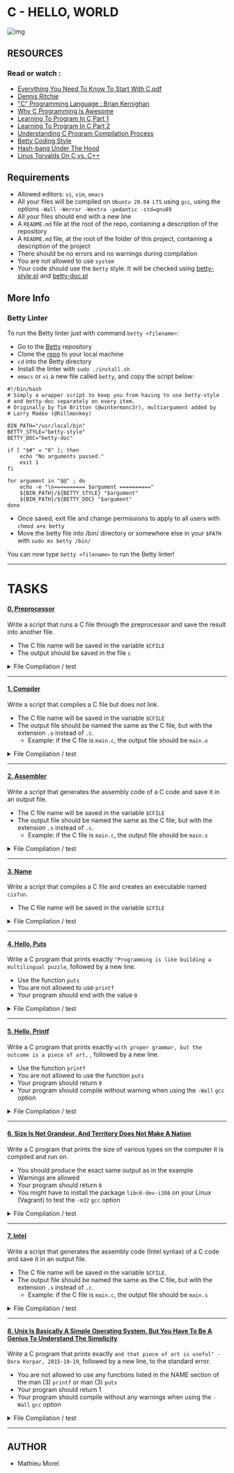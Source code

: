 # C - HELLO, WORLD

![img](https://s3.amazonaws.com/intranet-projects-files/holbertonschool-low_level_programming/212/cisfun.jpg)

## RESOURCES
### Read or watch :

- [Everything You Need To Know To Start With C.pdf](https://intranet.hbtn.io/rltoken/XD2enUOSVFbnWTe9TeMy-A)
- [Dennis Ritchie](https://intranet.hbtn.io/rltoken/z_bMXWzGREPdNusi75hIaA)
- ["C" Programming Language : Brian Kernighan](https://intranet.hbtn.io/rltoken/ALlxQP48pUddRMMOU9IYrw)
- [Why C Programming Is Awesome](https://intranet.hbtn.io/rltoken/jeQhdiiq4EemF-jlzBCHKw)
- [Learning To Program In C Part 1](https://intranet.hbtn.io/rltoken/y-sbT9uSCGF6ml1ZPOvyJg)
- [Learning To Program In C Part 2](https://intranet.hbtn.io/rltoken/r3mDdJIpJHmu4TdJBV95gQ)
- [Understanding C Program Compilation Process](https://intranet.hbtn.io/rltoken/tjRducuDVR9ftHsOFxdYmw)
- [Betty Coding Style](https://intranet.hbtn.io/rltoken/GQphLz55nty5zAzT6XAkOA)
- [Hash-bang Under The Hood](https://intranet.hbtn.io/rltoken/3g2P7dlYovV0nY7Caeylnw)
- [Linus Torvalds On C vs. C++](https://intranet.hbtn.io/rltoken/fXapDTlCYs_KsVAJhxfz6A)

## Requirements

- Allowed editors: `vi`, `vim`, `emacs`
- All your files will be compiled on `Ubuntu 20.04 LTS` using `gcc`, using the options `-Wall -Werror -Wextra -pedantic -std=gnu89`
- All your files should end with a new line
- A `README.md` file at the root of the repo, containing a description of the repository
- A `README.md` file, at the root of the folder of this project, containing a description of the project
- There should be no errors and no warnings during compilation
- You are not allowed to use `system`
- Your code should use the `Betty` style. It will be checked using [betty-style.pl](https://github.com/hs-hq/Betty/blob/master/betty-style.pl) and [betty-doc.pl](https://github.com/hs-hq/Betty/blob/master/betty-doc.pl)

## More Info
### Betty Linter

To run the Betty linter just with command `betty <filename>`:

- Go to the [Betty](https://github.com/hs-hq/Betty) repository
- Clone the [repo](https://github.com/hs-hq/Betty) to your local machine
- `cd` into the Betty directory
- Install the linter with `sudo ./install.sh`
- `emacs` or `vi` a new file called `betty`, and copy the script below:

```
#!/bin/bash
# Simply a wrapper script to keep you from having to use betty-style
# and betty-doc separately on every item.
# Originally by Tim Britton (@wintermanc3r), multiargument added by
# Larry Madeo (@hillmonkey)

BIN_PATH="/usr/local/bin"
BETTY_STYLE="betty-style"
BETTY_DOC="betty-doc"

if [ "$#" = "0" ]; then
    echo "No arguments passed."
    exit 1
fi

for argument in "$@" ; do
    echo -e "\n========== $argument =========="
    ${BIN_PATH}/${BETTY_STYLE} "$argument"
    ${BIN_PATH}/${BETTY_DOC} "$argument"
done
```

- Once saved, exit file and change permissions to apply to all users with `chmod a+x betty`
- Move the betty file into /bin/ directory or somewhere else in your `$PATH` with `sudo mv betty /bin/`
  
You can now type `betty <filename>` to run the Betty linter!

-------------------------
                                                          
# TASKS

#### [0. Preprocessor](https://github.com/MathieuMorel62/holbertonschool-low_level_programming/blob/master/0x00-hello_world/0-preprocessor)

Write a script that runs a C file through the preprocessor and save the result into another file.

  - The C file name will be saved in the variable `$CFILE`
  - The output should be saved in the file `c`

<details>
<summary> File Compilation / test </summary>
<br>

```c++
mathieu@ubuntu:~/c/$ cat main.c 
#include <stdio.h>

/**
 * main - Entry point
 *
 * Return: Always 0 (Success)
 */
int main(void)
{
    return (0);
}

mathieu@ubuntu:~/c/$ export CFILE=main.c
mathieu@ubuntu:~/c/$ ./0-preprocessor 
mathieu@ubuntu:~/c/$ tail c
# 942 "/usr/include/stdio.h" 3 4

# 2 "main.c" 2


# 3 "main.c"
int main(void)
{
 return (0);
}
```
</details>
    
----------------------------

#### [1. Compiler](https://github.com/MathieuMorel62/holbertonschool-low_level_programming/blob/master/0x00-hello_world/1-compiler)

Write a script that compiles a C file but does not link.

  - The C file name will be saved in the variable `$CFILE`
  - The output file should be named the same as the C file, but with the extension `.o` instead of `.c`.
     - Example: if the C file is `main.c`, the output file should be `main.o`

<details>
<summary> File Compilation / test </summary>
<br>

```c++
mathieu@ubuntu:~/c/$ export CFILE=main.c
mathieu@ubuntu:~/c/$ cat main.c

#include <stdio.h>

/**
 * main - Entry point
 *
 * Return: Always 0 (Success)
 */
int main(void)
{
    return (0);
}

mathieu@ubuntu:~/c/$ ./1-compiler 
mathieu@ubuntu:~/c/$ ls

0-preprocessor  1-compiler   c            main.o
Makefile               100-intel      main.c  main.s

mathieu@ubuntu:~/c/$ cat -v main.o | head
^?ELF^B^A^A^@^@^@^@^@^@^@^@^@^A^@>^@^A^@^@^@^@^@^@^@^@^@^@^@^@^@^@^@^@^@^@^@^P^B^@^@^@^@^@^@^@^@^@^@@^@^@^@^@^@@^@^K^@^H^@UHM-^IM-eM-8^@^@^@^@]M-C^@GCC: (Ubuntu 5.4.0-6ubuntu1~16.04.2) 5.4.0 20160609^@^T^@^@^@^@^@^@^@^AzR^@^Ax^P^A^[^L^G^HM-^P^A^@^@^\^@^@^@^\^@^@^@^@^@^@^@^K^@^@^@^@A^N^PM-^F^BC^M^FF^L^G^H^@^@^@^@^@^@^@^@^@^@^@^@^@^@^@^@^@^@^@^@^@^@^@^@^@^@^@^A^@^@^@^D^@M-qM-^?^@^@^@^@^@^@^@^@^@^@^@^@^@^@^@^@^@^@^@^@^C^@^A^@^@^@^@^@^@^@^@^@^@^@^@^@^@^@^@^@^@^@^@^@^C^@^B^@^@^@^@^@^@^@^@^@^@^@^@^@^@^@^@^@^@^@^@^@^C^@^C^@^@^@^@^@^@^@^@^@^@^@^@^@^@^@^@^@^@^@^@^@^C^@^E^@^@^@^@^@^@^@^@^@^@^@^@^@^@^@^@^@^@^@^@^@^C^@^F^@^@^@^@^@^@^@^@^@^@^@^@^@^@^@^@^@^@^@^@^@^C^@^D^@^@^@^@^@^@^@^@^@^@^@^@^@^@^@^@^@^H^@^@^@^R^@^A^@^@^@^@^@^@^@^@^@^K^@^@^@^@^@^@^@^@main.c^@main^@^@^@^@ ^@^@^@^@^@^@^@^B^@^@^@^B^@^@^@^@^@^@^@^@^@^@^@^@.symtab^@.strtab^@.shstrtab^@.text^@.data^@.bss^@.comment^@.note.GNU-stack^@.rela.eh_frame^@^@^@^@^@^@^@^@^@^@^@^@^@^@^@^@^@^@^@^@^@^@^@^@^@^@^@^@^@^@^@^@^@^@^@^@^@^@^@^@^@^@^@^@^@^@^@^@^@^@^@^@^@^@^@^@^@^@^@^@^@^@^@^@^@^@^@^@^@^[^@^@^@^A^@^@^@^F^@^@^@^@^@^@^@^@^@^@^@^@^@^@^@@^@^@^@^@^@^@^@^K^@^@^@^@^@^@^@^@^@^@^@^@^@^@^@^A^@^@^@^@^@^@^@^@^@^@^@^@^@^@^@!^@^@^@^A^@^@^@^C^@^@^@^@^@^@^@^@^@^@^@^@^@^@^@K^@^@^@^@^@^@^@^@^@^@^@^@^@^@^@^@^@^@^@^@^@^@^@^A^@^@^@^@^@^@^@^@^@^@^@^@^@^@^@'^@^@^@^H^@^@^@^C^@^@^@^@^@^@^@^@^@^@^@^@^@^@^@K^@^@^@^@^@^@^@^@^@^@^@^@^@^@^@^@^@^@^@^@^@^@^@^A^@^@^@^@^@^@^@^@^@^@^@^@^@^@^@,^@^@^@^A^@^@^@0^@^@^@^@^@^@^@^@^@^@^@^@^@^@^@K^@^@^@^@^@^@^@5^@^@^@^@^@^@^@^@^@^@^@^@^@^@^@^A^@^@^@^@^@^@^@^A^@^@^@^@^@^@^@5^@^@^@^A^@^@^@^@^@^@^@^@^@^@^@^@^@^@^@^@^@^@^@M-^@^@^@^@^@^@^@^@^@^@^@^@^@^@^@^@^@^@^@^@^@^@^@^@^A^@^@^@^@^@^@^@^@^@^@^@^@^@^@^@J^@^@^@^A^@^@^@^B^@^@^@^@^@^@^@^@^@^@^@^@^@^@^@M-^@^@^@^@^@^@^@^@8^@^@^@^@^@^@^@^@^@^@^@^@^@^@^@^H^@^@^@^@^@^@^@^@^@^@^@^@^@^@^@E^@^@^@^D^@^@^@@^@^@^@^@^@^@^@^@^@^@^@^@^@^@^@M- ^A^@^@^@^@^@^@^X^@^@^@^@^@^@^@    ^@^@^@^F^@^@^@^H^@^@^@^@^@^@^@^X^@^@^@^@^@^@^@^Q^@^@^@^C^@^@^@^@^@^@^@^@^@^@^@^@^@^@^@^@^@^@^@M-8^A^@^@^@^@^@^@T^@^@^@^@^@^@^@^@^@^@^@^@^@^@^@^A^@^@^@^@^@^@^@^@^@^@^@^@^@^@^@^A^@^@^@^B^@^@^@^@^@^@^@^@^@^@^@^@^@^@^@^@^@^@^@M-8^@^@^@^@^@^@^@M-X^@^@^@^@^@^@^@
^@^@^@^H^@^@^@^H^@^@^@^@^@^@^@^X^@^@^@^@^@^@^@  ^@^@^@^C^@^@^@^@^@^@^@^@^@^@^@^@^@^@^@^@^@^@^@M-^P^A^@^@^@^@^@^@^M^@^@^@^@^@^@^@^@^@^@^@^@^@^@^@^A^@^@^@^@^@^@^@^@^@^@^@^@^@^@^@mathieu@ubuntu:~/c/$ 
```
</details>

---------------------------

#### [2. Assembler](https://github.com/MathieuMorel62/holbertonschool-low_level_programming/blob/master/0x00-hello_world/2-assembler)

Write a script that generates the assembly code of a C code and save it in an output file.

  - The C file name will be saved in the variable `$CFILE`
  - The output file should be named the same as the C file, but with the extension `.s` instead of `.c`.
    - Example: if the C file is `main.c`, the output file should be `main.s`

<details>
<summary> File Compilation / test </summary>
<br>

```c++
mathieu@ubuntu:~/c/$ export CFILE=main.c
mathieu@ubuntu:~/c/$ cat main.c

#include <stdio.h>

/**
 * main - Entry point
 *
 * Return: Always 0 (Success)
 */
int main(void)
{
    return (0);
}

mathieu@ubuntu:~/c/$ ./2-assembler
mathieu@ubuntu:~/c/$ ls

0-preprocessor  1-compiler  2-assembler c  main.c  main.s  Makefile

mathieu@ubuntu:~/c/$ cat main.s
    .file   "main.c"
    .text
    .globl  main
    .type   main, @function
main:
.LFB0:
    .cfi_startproc
    pushq   %rbp
    .cfi_def_cfa_offset 16
    .cfi_offset 6, -16
    movq    %rsp, %rbp
    .cfi_def_cfa_register 6
    movl    $0, %eax
    popq    %rbp
    .cfi_def_cfa 7, 8
    ret
    .cfi_endproc
.LFE0:
    .size   main, .-main
    .ident  "GCC: (Ubuntu 5.4.0-6ubuntu1~16.04.2) 5.4.0 20160609"
    .section    .note.GNU-stack,"",@progbits
```
</details>

-----------------------------

#### [3. Name](https://github.com/MathieuMorel62/holbertonschool-low_level_programming/blob/master/0x00-hello_world/3-name)

Write a script that compiles a C file and creates an executable named `cisfun`.

  - The C file name will be saved in the variable `$CFILE`

<details>
<summary> File Compilation / test </summary>
<br>

```c++
mathieu@ubuntu:~/c/$ export CFILE=main.c
mathieu@ubuntu:~/c/$ cat main.c

#include <stdio.h>

/**
 * main - Entry point
 *
 * Return: Always 0 (Success)
 */
int main(void)
{
    return (0);
}

mathieu@ubuntu:~/c/$ ./3-name 

mathieu@ubuntu:~/c/$ ls
0-preprocessor  1-compiler   3-name  cisfun  main.o  Makefile
100-intel       2-assembler  c       main.c  main.s
```
</details>

-------------------------------

#### [4. Hello, Puts](https://github.com/MathieuMorel62/holbertonschool-low_level_programming/blob/master/0x00-hello_world/4-puts.c)

Write a C program that prints exactly `"Programming is like building a multilingual puzzle`, followed by a new line.

  - Use the function `puts`
  - You are not allowed to use `printf`
  - Your program should end with the value `0`

<details>
<summary> File Compilation / test </summary>
<br>

```c++
mathieu@ubuntu:~/c/$ gcc -Wall -Werror -Wextra -pedantic -std=gnu89 4-puts.c && ./a.out
"Programming is like building a multilingual puzzle

mathieu@ubuntu:~/c/$ echo $?
0
```
</details>

------------------------------

#### [5. Hello, Printf](https://github.com/MathieuMorel62/holbertonschool-low_level_programming/blob/master/0x00-hello_world/5-printf.c)

Write a C program that prints exactly `with proper grammar, but the outcome is a piece of art,` , followed by a new line.

  - Use the function `printf`
  - You are not allowed to use the function `puts`
  - Your program should return `0`
  - Your program should compile without warning when using the `-Wall` `gcc` option

<details>
<summary> File Compilation / test </summary>
<br>

```c++
mathieu@ubuntu:~/c/$ gcc -Wall -Werror -Wextra -pedantic -std=gnu89 5-printf.c

mathieu@ubuntu:~/c/$ ./a.out 
with proper grammar, but the outcome is a piece of art,

mathieu@ubuntu:~/c/$ echo $?
0
```
</details>

-------------------------------

#### [6. Size Is Not Grandeur, And Territory Does Not Make A Nation](https://github.com/MathieuMorel62/holbertonschool-low_level_programming/blob/master/0x00-hello_world/6-size.c)

Write a C program that prints the size of various types on the computer it is compiled and run on.

  - You should produce the exact same output as in the example
  - Warnings are allowed
  - Your program should return `0`
  - You might have to install the package `libc6-dev-i386` on your Linux (Vagrant) to test the `-m32` `gcc` option

<details>
<summary> File Compilation / test </summary>
<br>

```c++
mathieu@ubuntu:~/c/$ gcc 6-size.c -m32 -o size32 2> /tmp/32
mathieu@ubuntu:~/c/$ gcc 6-size.c -m64 -o size64 2> /tmp/64

mathieu@ubuntu:~/c/$ ./size32
Size of a char: 1 byte(s)
Size of an int: 4 byte(s)
Size of a long int: 4 byte(s)
Size of a long long int: 8 byte(s)
Size of a float: 4 byte(s)

mathieu@ubuntu:~/c/$ ./size64
Size of a char: 1 byte(s)
Size of an int: 4 byte(s)
Size of a long int: 8 byte(s)
Size of a long long int: 8 byte(s)
Size of a float: 4 byte(s)

mathieu@ubuntu:~/c/$ echo $?
0
```
</details>

------------------------------

#### [7. Intel](https://github.com/MathieuMorel62/holbertonschool-low_level_programming/blob/master/0x00-hello_world/100-intel)

Write a script that generates the assembly code (Intel syntax) of a C code and save it in an output file.

  - The C file name will be saved in the variable `$CFILE`.
  - The output file should be named the same as the C file, but with the extension `.s` instead of `.c`.
    - Example: if the C file is `main.c`, the output file should be `main.s`

<details>
<summary> File Compilation / test </summary>
<br>

```c++
mathieu@ubuntu:~/c/$ export CFILE=main.c
mathieu@ubuntu:~/c/$ cat main.c

#include <stdio.h>

/**
 * main - Entry point
 *
 * Return: Always 0 (Success)
 */
int main(void)
{
    return (0);
}

mathieu@ubuntu:~/c/$ ./100-intel
mathieu@ubuntu:~/c/$ cat main.s
    .file   "main.c"
    .intel_syntax noprefix
    .text
    .globl  main
    .type   main, @function
main:
.LFB0:
    .cfi_startproc
    push    rbp
    .cfi_def_cfa_offset 16
    .cfi_offset 6, -16
    mov rbp, rsp
    .cfi_def_cfa_register 6
    mov eax, 0
    pop rbp
    .cfi_def_cfa 7, 8
    ret
    .cfi_endproc
.LFE0:
    .size   main, .-main
    .ident  "GCC: (Ubuntu 5.4.0-6ubuntu1~16.04.2) 5.4.0 20160609"
    .section    .note.GNU-stack,"",@progbits
```
</details>

----------------------------

#### [8. Unix Is Basically A Simple Operating System, But You Have To Be A Genius To Understand The Simplicity](https://github.com/MathieuMorel62/holbertonschool-low_level_programming/blob/master/0x00-hello_world/101-quote.c)

Write a C program that prints exactly `and that piece of art is useful" - Dora Korpar, 2015-10-19`, followed by a new line, to the standard error.

  - You are not allowed to use any functions listed in the NAME section of the man (3) `printf` or man (3) `puts`
  - Your program should return 1
  - Your program should compile without any warnings when using the `-Wall` `gcc` option

<details>
<summary> File Compilation / test </summary>
<br>

```c++
mathieu@ubuntu:~/c/$ gcc -Wall -Werror -Wextra -pedantic -std=gnu89 -o quote 101-quote.c

mathieu@ubuntu:~/c/$ ./quote
and that piece of art is useful" - Dora Korpar, 2015-10-19

mathieu@ubuntu:~/c/$ echo $?
1

mathieu@ubuntu:~/c/$ ./quote 2> q
mathieu@ubuntu:~/c/$ cat q
and that piece of art is useful" - Dora Korpar, 2015-10-19

mathieu@ubuntu:~/c/$ grep printf < 101-quote.c
mathieu@ubuntu:~/c/$ grep put < 101-quote.c
```
</details>

-----------------------------------

## AUTHOR

- Mathieu Morel
